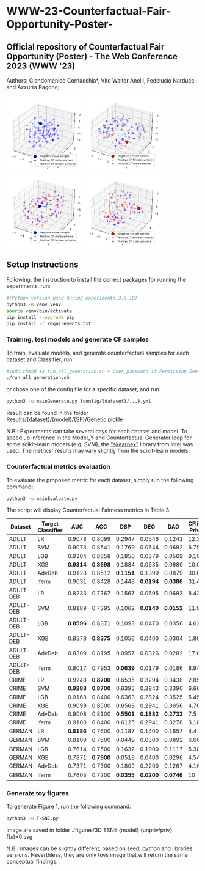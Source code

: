 # WWW-23-Counterfactual-Fair-Opportunity-Poster-


## Official repository of Counterfactual Fair Opportunity (Poster) - The Web Conference 2023 (WWW '23)

Authors: Giandomenico Cornacchia*, Vito Walter Anelli, Fedelucio Narducci, and Azzurra Ragone; 

<p float="left">
  <img src="figure/3D TSNE XGB male f(x)=0(1).svg" width="200" />
  <img src="figure/3D TSNE XGB female f(x)=0(1).svg" width="200" />
  <img src="figure/3D TSNE DEBIASED male f(x)=0(1).svg" width="200" /> 
  <img src="figure/3D TSNE DEBIASED female f(x)=0(1).svg" width="200" />
  </p>

## Setup Instructions

Following, the instruction to install the correct packages for running the experiments. run:
```bash
#(Python version used during experiments 3.8.10)
python3 -m venv venv
source venv/bin/activate
pip install --upgrade pip
pip install -r requirements.txt
```

### Training, test models and generate CF samples
To train, evaluate models, and generate counterfactual samples for each dataset and Classifier, run:

```bash
#sudo chmod +x run_all_generation.sh + User_password if Permission Denied 
./run_all_generation.sh
```
or chose one of the config file for a specific dataset, and run:
```bash
python3 -u mainGenerate.py {config/{dataset}/...}.yml
```

Result can be found in the folder Results/{dataset}/{model}/{SF}/Genetic.pickle

N.B.: Experiments can take several days for each dataset and model. To speed up inference in the Model_Y and Counterfactual Generator loop for some scikit-learn models (e.g. SVM), the ["skearnex"](https://github.com/intel/scikit-learn-intelex) library from intel was used. The metrics' results may vary slightly from the scikit-learn models.

### Counterfactual metrics evaluation
To evaluate the proposed metric for each dataset, simply run the following command:

```bash
python3 -u mainEvaluate.py
```

The script will display Counterfactual Fairness metrics in Table 3.

|        Dataset                    | Target Classifier    | AUC          | ACC          | DSP          | DEO          | DAO          | CFlips@10 Privileged | CFlips@50 Privileged | CFlips@100 Privileged | CFlips@10 Unprivileged | CFlips@50 Unprivileged | CFlips@100 Unprivileged | $\Delta$CFlips@10                   | $\Delta$CFlips@50          | $\Delta$CFlips@100          | nDCCF@10 Privileged | nDCCF@50 Privileged | nDCCF@100 Privileged  | nDCCF@10 Unprivileged | nDCCF@50 Unprivileged | nDCCF@100 Unprivileged | $\Delta$nDCCF@10     | $\Delta$nDCCF@50          | $\Delta$nDCCF@100          |
|----------------------------|--------|-----------------|-----------------|-----------------|-----------------|-----------------|--------|--------|--------|--------|--------|--------|--------------------------|-----------------|-----------------|--------|--------|--------|--------|--------|--------|-----------------|-----------------|-----------------|
|        ADULT                    | LR     | 0.9078          | 0.8099          | 0.2947          | 0.0546          | 0.1241          | 12.332 | 10.886 | 10.212 | 66.353 | 72.932 | 77.165 | 54.021                   | 62.046          | 66.953          | 0.8678 | 0.8849 | 0.886  | 0.3522 | 0.2913 | 0.2497 | 0.5156          | 0.5936          | 0.6363          |
|          ADULT                  | SVM    | 0.9073          | 0.8541          | 0.1769          | 0.0644          | 0.0692          | 6.752  | 7.533  | 7.742  | 77.095 | 80.973 | 81.372 | 70.343                   | 73.44           | 73.63           | 0.9306 | 0.9258 | 0.9171 | 0.2474 | 0.2042 | 0.1948 | 0.6832          | 0.7216          | 0.7223          |
|         ADULT                   | LGB    | 0.9304          | 0.8658          | 0.1850          | 0.0379          | 0.0569          | 9.195  | 8.541  | 8.781  | 65.918 | 76.605 | 79.697 | 56.723                   | 68.064          | 70.916          | 0.9049 | 0.9124 | 0.9049 | 0.3611 | 0.2633 | 0.2272 | 0.5438          | 0.6491          | 0.6777          |
|         ADULT                   | XGB    | **0.9314**   | **0.8698** | 0.1884          | 0.0635          | 0.0680          | 10.011 | 8.788  | 9.07   | 64.796 | 76.243 | 79.512 | 54.785                   | 67.455          | 70.442          | 0.8968 | 0.9088 | 0.9014 | 0.3708 | 0.2677 | 0.2298 | 0.526           | 0.6411          | 0.6716          |
|         ADULT                   | AdvDeb | 0.9123          | 0.8512          | **0.1151** | 0.1399          | 0.0879          | 30.046 | 34.488 | 34.968 | 36.11  | 38.694 | 43.041 | 6.064                    | **4.206**  | **8.073**  | 0.7016 | 0.6668 | 0.6537 | 0.6427 | 0.6199 | 0.5812 | 0.0589          | **0.0469** | **0.0725** |
| ADULT    | lferm  | 0.9031          | 0.8428          | 0.1448          | **0.0194** | **0.0386** | 31.459 | 28.632 | 24.965 | 31.764 | 47.464 | 57.47  | **0.305**           | 18.832          | 32.505          | 0.6857 | 0.7062 | 0.7314 | 0.6864 | 0.5632 | 0.4701 | **0.0007** | 0.143           | 0.2613          |
|        ADULT-DEB                    | LR     | 0.8233          | 0.7367          | 0.1567          | 0.0695          | 0.0693          | 8.438  | 10.838 | 13.192 | 54.816 | 57.521 | 57.047 | 46.378                   | 46.683          | 43.855          | 0.9239 | 0.9012 | 0.8736 | 0.464  | 0.4332 | 0.4303 | 0.4599          | 0.468           | 0.4433          |
|         ADULT-DEB                   | SVM    | 0.8189          | 0.7395          | 0.1062          | **0.0140** | **0.0152** | 11.937 | 16.377 | 17.379 | 31.305 | 33.869 | 35.385 | **19.368**          | **17.492** | **18.006** | 0.8871 | 0.8468 | 0.8295 | 0.6661 | 0.6616 | 0.6449 | **0.221**  | **0.1852** | **0.1846** |
|        ADULT-DEB                    | LGB    | **0.8596** | 0.8371          | 0.1093          | 0.0470          | 0.0356          | 4.624  | 9.419  | 12.848 | 66.966 | 74.223 | 73.445 | 62.342                   | 64.804          | 60.597          | 0.9578 | 0.9182 | 0.8815 | 0.3720 | 0.2863 | 0.2794 | 0.5858          | 0.6319          | 0.6021          |
|        ADULT-DEB                    | XGB    | 0.8578          | **0.8375** | 0.1056          | 0.0400          | 0.0304          | 1.803  | 3.152  | 6.523  | 81.289 | 88.9   | 84.48  | 79.486                   | 85.748          | 77.957          | 0.9804 | 0.9711 | 0.9386 | 0.2183 | 0.1378 | 0.1599 | 0.7621          | 0.8333          | 0.7787          |
|        ADULT-DEB                    | AdvDeb | 0.8309          | 0.8195          | 0.0957          | 0.0326          | 0.0282          | 17.041 | 20.686 | 23.588 | 44.315 | 52.371 | 56.786 | 27.274                   | 31.685          | 33.198          | 0.8425 | 0.8055 | 0.7735 | 0.5852 | 0.5031 | 0.4566 | 0.2573          | 0.3024          | 0.3169          |
| ADULT-DEB | lferm  | 0.8017          | 0.7953          | **0.0639** | 0.0179          | 0.0186          | 8.943  | 13.316 | 16.561 | 47.036 | 54.87  | 55.83  | 38.093                   | 41.554          | 39.269          | 0.9248 | 0.8809 | 0.8452 | 0.5618 | 0.4791 | 0.4584 | 0.363           | 0.4018          | 0.3868          |
|     CRIME                       | LR     | 0.9248          | **0.8700** | 0.6535          | 0.3294          | 0.3438          | 2.857  | 3.429  | 3.714  | 75.286 | 81.914 | 85.043 | 72.429                   | 78.485          | 81.329          | 0.9688 | 0.9656 | 0.9564 | 0.2659 | 0.2015 | 0.1688 | 0.7029          | 0.7641          | 0.7876          |
|       CRIME                     | SVM    | **0.9288** | **0.8700** | 0.6395          | 0.3843          | 0.3390          | 6.667  | 5.917  | 5.671  | 73.38  | 80.676 | 84.437 | 66.713                   | 74.759          | 78.766          | 0.9334 | 0.939  | 0.9349 | 0.2858 | 0.2157 | 0.1781 | 0.6476          | 0.7233          | 0.7568          |
|        CRIME                    | LGB    | 0.9168          | 0.8400          | 0.6363          | 0.2824          | 0.3525          | 5.455  | 5.818  | 5.636  | 74.571 | 80.229 | 83.693 | 69.116                   | 74.411          | 78.057          | 0.9432 | 0.9417 | 0.9364 | 0.2875 | 0.2207 | 0.1842 | 0.6557          | 0.721           | 0.7522          |
|        CRIME                    | XGB    | 0.9099          | 0.8500          | 0.6568          | 0.2941          | 0.3656          | 4.762  | 5.429  | 5      | 73.38  | 80.113 | 83.712 | 68.618                   | 74.684          | 78.712          | 0.9505 | 0.9469 | 0.943  | 0.2938 | 0.2216 | 0.1844 | 0.6567          | 0.7253          | 0.7586          |
|        CRIME                    | AdvDeb | 0.9008          | 0.8100          | **0.5501** | **0.1882** | **0.2732** | 7.5    | 6.875  | 6.969  | 69     | 77.743 | 80.857 | 61.5                     | 70.868          | 73.888          | 0.9302 | 0.931  | 0.9237 | 0.3396 | 0.2506 | 0.2146 | 0.5906          | 0.6804          | 0.7091          |
| CRIME    | lferm  | 0.9100          | 0.8400          | 0.6125          | 0.2941          | 0.3278          | 3.182  | 6      | 6.636  | 64.412 | 71.647 | 75.147 | **61.23**           | **65.647** | **68.511** | 0.9679 | 0.9439 | 0.9306 | 0.3695 | 0.3045 | 0.2681 | **0.5984** | **0.6394** | **0.6625** |
|         GERMAN                   | LR     | **0.8186** | 0.7600          | 0.1187          | 0.1400          | 0.1657          | 4.4    | 6.56   | 7.402  | 30.000 | 28.000 | 34.000 | 25.6                     | 21.44           | 26.598          | 0.9656 | 0.9417 | 0.9267 | 0.7289 | 0.7197 | 0.6728 | 0.2367          | 0.2220          | 0.2539          |
|         GERMAN                   | SVM    | 0.8109          | 0.7600          | 0.0449          | 0.0300          | 0.0892          | 6.667  | 9.167  | 10     | $0^*$  | $0^*$  | $0^*$  | $\mathbf{6.667^\dagger}$ | 9.167           | 10              | 0.9276 | 0.9124 | 0.8985 | $0^*$  | $0^*$  | $0^*$  | 0.9276          | 0.9124          | 0.8985          |
|         GERMAN                   | LGB    | 0.7614          | 0.7500          | 0.1632          | 0.1900          | 0.1117          | 5.385  | 7.231  | 9.538  | 30.000 | 44.000 | 50.50  | 24.615                   | 36.769          | 40.962          | 0.9460 | 0.9329 | 0.9071 | 0.7193 | 0.5990 | 0.5313 | 0.2267          | 0.3339          | 0.3758          |
|         GERMAN                   | XGB    | 0.7871          | **0.7900** | 0.0518          | 0.0400          | 0.0296          | 4.545  | 6.545  | 8      | 23.333 | 24.000 | 26.333 | **18.788**          | **17.455** | **18.33**  | 0.9616 | 0.9414 | 0.9206 | 0.7448 | 0.7569 | 0.7365 | **0.2168** | **0.1845** | **0.1841** |
|        GERMAN                    | AdvDeb | 0.7371          | 0.7300          | 0.1809          | 0.2200          | 0.1267          | 4.167  | 4.333  | 7.167  | 53.333 | 59.333 | 59.000 | 49.166                   | 55              | 51.833          | 0.9661 | 0.9608 | 0.9309 | 0.4389 | 0.4103 | 0.4102 | 0.5272          | 0.5505          | 0.5207          |
| GERMAN   | lferm  | 0.7605          | 0.7200          | **0.0355** | **0.0200** | **0.0746** | 10     | 3      | 7.5    | $0^*$  | $0^*$  | $0^*$  | 10                       | 3               | 7.5             | 0.8552 | 0.9402 | 0.91   | $0^*$  | $0^*$  | $0^*$  | 0.8552          | 0.9402          | 0.91            |

### Generate toy figures

To generate Figure 1, run the following command:

```bash
python3 -u T-SNE.py
```

Image are saved in folder ./figures/3D TSNE {model} {unpriv/priv} f(x)=0.svg

N.B.: Images can be slightly different, based on seed, python and libraries versions. Neverthless, they are only toys image that will return the same conceptual findings.

